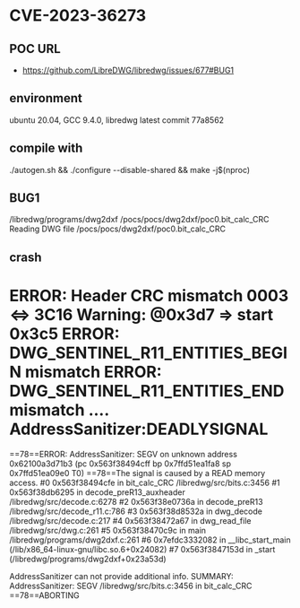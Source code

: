 # CVE-2023-36273

## POC URL
- https://github.com/LibreDWG/libredwg/issues/677#BUG1

## environment
ubuntu 20.04, GCC 9.4.0, libredwg latest commit 77a8562

## compile with

./autogen.sh && ./configure --disable-shared && make -j$(nproc)

## BUG1
/libredwg/programs/dwg2dxf /pocs/pocs/dwg2dxf/poc0.bit_calc_CRC
Reading DWG file /pocs/pocs/dwg2dxf/poc0.bit_calc_CRC

## crash
ERROR: Header CRC mismatch 0003 <=> 3C16
Warning:
@0x3d7 => start 0x3c5
ERROR: DWG_SENTINEL_R11_ENTITIES_BEGIN mismatch
ERROR: DWG_SENTINEL_R11_ENTITIES_END mismatch
....
AddressSanitizer:DEADLYSIGNAL
=================================================================
==78==ERROR: AddressSanitizer: SEGV on unknown address 0x62100a3d71b3 (pc 0x563f38494cff bp 0x7ffd51ea1fa8 sp 0x7ffd51ea09e0 T0)
==78==The signal is caused by a READ memory access.
    #0 0x563f38494cfe in bit_calc_CRC /libredwg/src/bits.c:3456
    #1 0x563f38db6295 in decode_preR13_auxheader /libredwg/src/decode.c:6278
    #2 0x563f38e0736a in decode_preR13 /libredwg/src/decode_r11.c:786
    #3 0x563f38d8532a in dwg_decode /libredwg/src/decode.c:217
    #4 0x563f38472a67 in dwg_read_file /libredwg/src/dwg.c:261
    #5 0x563f38470c9c in main /libredwg/programs/dwg2dxf.c:261
    #6 0x7efdc3332082 in __libc_start_main (/lib/x86_64-linux-gnu/libc.so.6+0x24082)
    #7 0x563f3847153d in _start (/libredwg/programs/dwg2dxf+0x23a53d)

AddressSanitizer can not provide additional info.
SUMMARY: AddressSanitizer: SEGV /libredwg/src/bits.c:3456 in bit_calc_CRC
==78==ABORTING